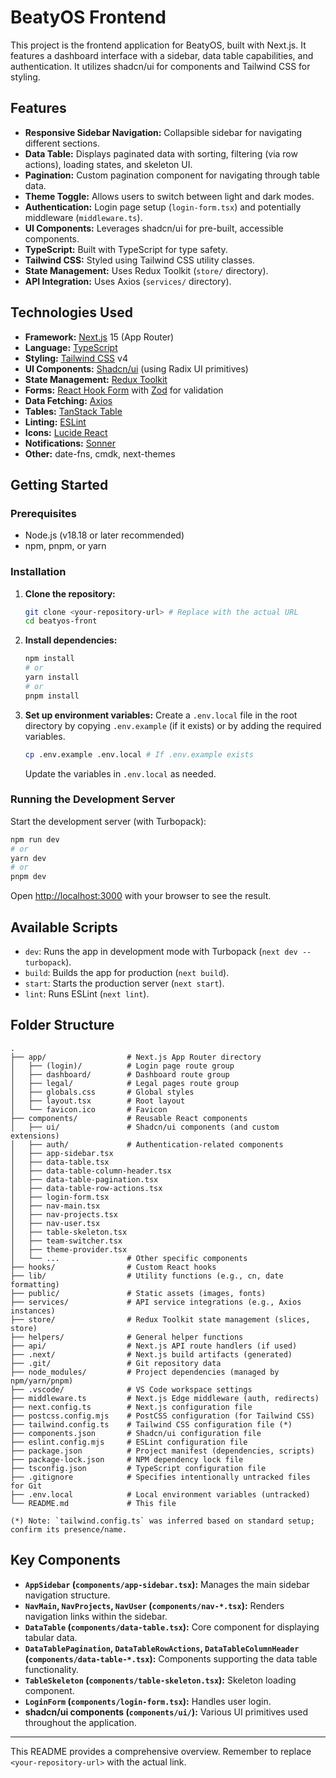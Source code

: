 # BeatyOS Frontend

This project is the frontend application for BeatyOS, built with Next.js. It features a dashboard interface with a sidebar, data table capabilities, and authentication. It utilizes shadcn/ui for components and Tailwind CSS for styling.

## Features

- **Responsive Sidebar Navigation:** Collapsible sidebar for navigating different sections.
- **Data Table:** Displays paginated data with sorting, filtering (via row actions), loading states, and skeleton UI.
- **Pagination:** Custom pagination component for navigating through table data.
- **Theme Toggle:** Allows users to switch between light and dark modes.
- **Authentication:** Login page setup (`login-form.tsx`) and potentially middleware (`middleware.ts`).
- **UI Components:** Leverages shadcn/ui for pre-built, accessible components.
- **TypeScript:** Built with TypeScript for type safety.
- **Tailwind CSS:** Styled using Tailwind CSS utility classes.
- **State Management:** Uses Redux Toolkit (`store/` directory).
- **API Integration:** Uses Axios (`services/` directory).

## Technologies Used

- **Framework:** [Next.js](https://nextjs.org/) 15 (App Router)
- **Language:** [TypeScript](https://www.typescriptlang.org/)
- **Styling:** [Tailwind CSS](https://tailwindcss.com/) v4
- **UI Components:** [Shadcn/ui](https://ui.shadcn.com/) (using Radix UI primitives)
- **State Management:** [Redux Toolkit](https://redux-toolkit.js.org/)
- **Forms:** [React Hook Form](https://react-hook-form.com/) with [Zod](https://zod.dev/) for validation
- **Data Fetching:** [Axios](https://axios-http.com/)
- **Tables:** [TanStack Table](https://tanstack.com/table/v8)
- **Linting:** [ESLint](https://eslint.org/)
- **Icons:** [Lucide React](https://lucide.dev/)
- **Notifications:** [Sonner](https://sonner.emilkowal.ski/)
- **Other:** date-fns, cmdk, next-themes

## Getting Started

### Prerequisites

- Node.js (v18.18 or later recommended)
- npm, pnpm, or yarn

### Installation

1.  **Clone the repository:**
    ```bash
    git clone <your-repository-url> # Replace with the actual URL
    cd beatyos-front
    ```
2.  **Install dependencies:**
    ```bash
    npm install
    # or
    yarn install
    # or
    pnpm install
    ```
3.  **Set up environment variables:**
    Create a `.env.local` file in the root directory by copying `.env.example` (if it exists) or by adding the required variables.
    ```bash
    cp .env.example .env.local # If .env.example exists
    ```
    Update the variables in `.env.local` as needed.

### Running the Development Server

Start the development server (with Turbopack):

```bash
npm run dev
# or
yarn dev
# or
pnpm dev
```

Open [http://localhost:3000](http://localhost:3000) with your browser to see the result.

## Available Scripts

- `dev`: Runs the app in development mode with Turbopack (`next dev --turbopack`).
- `build`: Builds the app for production (`next build`).
- `start`: Starts the production server (`next start`).
- `lint`: Runs ESLint (`next lint`).

## Folder Structure

```
.
├── app/                  # Next.js App Router directory
│   ├── (login)/          # Login page route group
│   ├── dashboard/        # Dashboard route group
│   ├── legal/            # Legal pages route group
│   ├── globals.css       # Global styles
│   ├── layout.tsx        # Root layout
│   └── favicon.ico       # Favicon
├── components/           # Reusable React components
│   ├── ui/               # Shadcn/ui components (and custom extensions)
│   ├── auth/             # Authentication-related components
│   ├── app-sidebar.tsx
│   ├── data-table.tsx
│   ├── data-table-column-header.tsx
│   ├── data-table-pagination.tsx
│   ├── data-table-row-actions.tsx
│   ├── login-form.tsx
│   ├── nav-main.tsx
│   ├── nav-projects.tsx
│   ├── nav-user.tsx
│   ├── table-skeleton.tsx
│   ├── team-switcher.tsx
│   ├── theme-provider.tsx
│   └── ...               # Other specific components
├── hooks/                # Custom React hooks
├── lib/                  # Utility functions (e.g., cn, date formatting)
├── public/               # Static assets (images, fonts)
├── services/             # API service integrations (e.g., Axios instances)
├── store/                # Redux Toolkit state management (slices, store)
├── helpers/              # General helper functions
├── api/                  # Next.js API route handlers (if used)
├── .next/                # Next.js build artifacts (generated)
├── .git/                 # Git repository data
├── node_modules/         # Project dependencies (managed by npm/yarn/pnpm)
├── .vscode/              # VS Code workspace settings
├── middleware.ts         # Next.js Edge middleware (auth, redirects)
├── next.config.ts        # Next.js configuration file
├── postcss.config.mjs    # PostCSS configuration (for Tailwind CSS)
├── tailwind.config.ts    # Tailwind CSS configuration file (*)
├── components.json       # Shadcn/ui configuration file
├── eslint.config.mjs     # ESLint configuration file
├── package.json          # Project manifest (dependencies, scripts)
├── package-lock.json     # NPM dependency lock file
├── tsconfig.json         # TypeScript configuration file
├── .gitignore            # Specifies intentionally untracked files for Git
├── .env.local            # Local environment variables (untracked)
└── README.md             # This file

(*) Note: `tailwind.config.ts` was inferred based on standard setup; confirm its presence/name.
```

## Key Components

- **`AppSidebar` (`components/app-sidebar.tsx`):** Manages the main sidebar navigation structure.
- **`NavMain`, `NavProjects`, `NavUser` (`components/nav-*.tsx`):** Renders navigation links within the sidebar.
- **`DataTable` (`components/data-table.tsx`):** Core component for displaying tabular data.
- **`DataTablePagination`, `DataTableRowActions`, `DataTableColumnHeader` (`components/data-table-*.tsx`):** Components supporting the data table functionality.
- **`TableSkeleton` (`components/table-skeleton.tsx`):** Skeleton loading component.
- **`LoginForm` (`components/login-form.tsx`):** Handles user login.
- **shadcn/ui components (`components/ui/`):** Various UI primitives used throughout the application.

---

This README provides a comprehensive overview. Remember to replace `<your-repository-url>` with the actual link.
